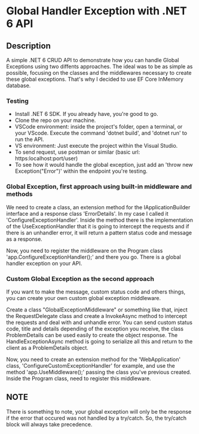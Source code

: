 # Global Handler Exception with .NET 6 API

## Description
A simple .NET 6 CRUD API to demonstrate how you can handle Global Exceptions using two diffents approaches. The ideal was to be as simple as possible, focusing on the classes and the middlewares necessary to create these global exceptions. That's why I decided to use EF Core InMemory database.

### Testing
- Install .NET 6 SDK. If you already have, you're good to go.
- Clone the repo on your machine.
- VSCode environment: inside the project's folder, open a terminal, or your VScode. Execute the command 'dotnet build', and 'dotnet run' to run the API.
- VS environment: Just execute the project within the Visual Studio.
- To send request, use postman or similar (basic url: https:localhost:port/user)
- To see how it would handle the global exception, just add an 'throw new Exception("Error")' within the endpoint you're testing.

### Global Exception, first approach using built-in middleware and methods
We need to create a class, an extension method for the IApplicationBuilder interface and a response class 'ErrorDetails'. In my case I called it 'ConfigureExceptionHandler'. Inside the method there is the implementation of the UseExceptionHandler that it is going to intercept the requests and if there is an unhandler error, it will return a pattern status code and message as a response.

Now, you need to register the middleware on the Program class 'app.ConfigureExceptionHandler();' and there you go. There is a global handler exception on your API.

### Custom Global Exception as the second approach
If you want to make the message, custom status code and others things, you can create your own custom global exception middleware.

Create a class "GlobalExceptionMiddleware" or something like that, inject the RequestDelegate class and create a InvokeAsync method to intercept the requests and deal with and unhandle error. You can send custom status code, title and details depending of the exception you receive, the class ProblemDetails can be used easily to create the object response. The HandleExceptionAsync method is going to serialize all this and return to the client as a ProblemDetails object.

Now, you need to create an extension method for the 'WebApplication' class, 'ConfigureCustomExceptionHandler' for example, and use the method 'app.UseMiddleware<GlobalExceptionMiddleware>();' passing the class you've previous created.
Inside the Program class, need to register this middleware.
  
## NOTE
There is something to note, your global exception will only be the response if the error that occured was not handled by a try/catch. So, the try/catch block will always take precedence.
